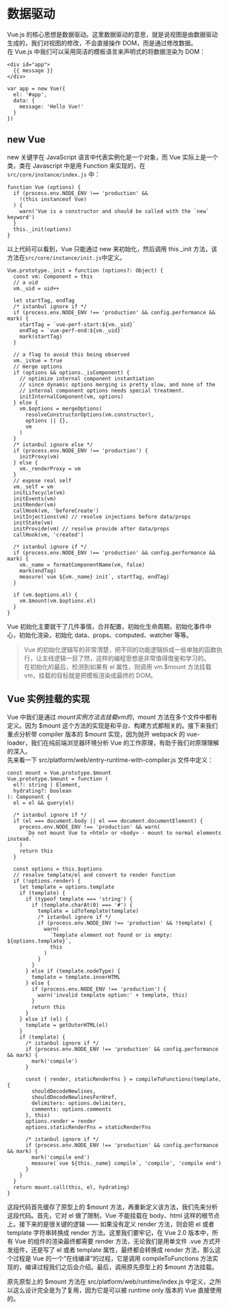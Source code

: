 # 数据驱动

Vue.js 的核心思想是数据驱动。这里数据驱动的意思，就是说视图是由数据驱动生成的，我们对视图的修改，不会直接操作 DOM，而是通过修改数据。  
在 Vue.js 中我们可以采用简洁的模板语言来声明式的将数据渲染为 DOM：
```
<div id="app">
  {{ message }}
</div>

var app = new Vue({
  el: '#app',
  data: {
    message: 'Hello Vue!'
  }
})
```

## new Vue 

new 关键字在 JavaScript 语言中代表实例化是一个对象，而 Vue 实际上是一个类，类在 Javascript 中是用 Function 来实现的，在```src/core/instance/index.js``` 中：
```
function Vue (options) {
  if (process.env.NODE_ENV !== 'production' &&
    !(this instanceof Vue)
  ) {
    warn('Vue is a constructor and should be called with the `new` keyword')
  }
  this._init(options)
}
```
以上代码可以看到，Vue 只能通过 new 来初始化，然后调用 this._init 方法，该方法在```src/core/instance/init.js```中定义。
```
Vue.prototype._init = function (options?: Object) {
  const vm: Component = this
  // a uid
  vm._uid = uid++

  let startTag, endTag
  /* istanbul ignore if */
  if (process.env.NODE_ENV !== 'production' && config.performance && mark) {
    startTag = `vue-perf-start:${vm._uid}`
    endTag = `vue-perf-end:${vm._uid}`
    mark(startTag)
  }

  // a flag to avoid this being observed
  vm._isVue = true
  // merge options
  if (options && options._isComponent) {
    // optimize internal component instantiation
    // since dynamic options merging is pretty slow, and none of the
    // internal component options needs special treatment.
    initInternalComponent(vm, options)
  } else {
    vm.$options = mergeOptions(
      resolveConstructorOptions(vm.constructor),
      options || {},
      vm
    )
  }
  /* istanbul ignore else */
  if (process.env.NODE_ENV !== 'production') {
    initProxy(vm)
  } else {
    vm._renderProxy = vm
  }
  // expose real self
  vm._self = vm
  initLifecycle(vm)
  initEvents(vm)
  initRender(vm)
  callHook(vm, 'beforeCreate')
  initInjections(vm) // resolve injections before data/props
  initState(vm)
  initProvide(vm) // resolve provide after data/props
  callHook(vm, 'created')

  /* istanbul ignore if */
  if (process.env.NODE_ENV !== 'production' && config.performance && mark) {
    vm._name = formatComponentName(vm, false)
    mark(endTag)
    measure(`vue ${vm._name} init`, startTag, endTag)
  }

  if (vm.$options.el) {
    vm.$mount(vm.$options.el)
  }
}
```
Vue 初始化主要就干了几件事情，合并配置，初始化生命周期，初始化事件中心，初始化渲染，初始化 data、props、computed、watcher 等等。  
> Vue 的初始化逻辑写的非常清楚，把不同的功能逻辑拆成一些单独的函数执行，让主线逻辑一目了然，这样的编程思想是非常值得借鉴和学习的。  
> 在初始化的最后，检测到如果有 el 属性，则调用 vm.$mount 方法挂载 vm，挂载的目标就是把模板渲染成最终的 DOM。

## Vue 实例挂载的实现

Vue 中我们是通过 $mount 实例方法去挂载 vm 的，$mount 方法在多个文件中都有定义。因为 $mount 这个方法的实现是和平台、构建方式都相关的。接下来我们重点分析带 compiler 版本的 $mount 实现，因为抛开 webpack 的 vue-loader，我们在纯前端浏览器环境分析 Vue 的工作原理，有助于我们对原理理解的深入。  
先来看一下 src/platform/web/entry-runtime-with-compiler.js 文件中定义：  
```
const mount = Vue.prototype.$mount
Vue.prototype.$mount = function (
  el?: string | Element,
  hydrating?: boolean
): Component {
  el = el && query(el)

  /* istanbul ignore if */
  if (el === document.body || el === document.documentElement) {
    process.env.NODE_ENV !== 'production' && warn(
      `Do not mount Vue to <html> or <body> - mount to normal elements instead.`
    )
    return this
  }

  const options = this.$options
  // resolve template/el and convert to render function
  if (!options.render) {
    let template = options.template
    if (template) {
      if (typeof template === 'string') {
        if (template.charAt(0) === '#') {
          template = idToTemplate(template)
          /* istanbul ignore if */
          if (process.env.NODE_ENV !== 'production' && !template) {
            warn(
              `Template element not found or is empty: ${options.template}`,
              this
            )
          }
        }
      } else if (template.nodeType) {
        template = template.innerHTML
      } else {
        if (process.env.NODE_ENV !== 'production') {
          warn('invalid template option:' + template, this)
        }
        return this
      }
    } else if (el) {
      template = getOuterHTML(el)
    }
    if (template) {
      /* istanbul ignore if */
      if (process.env.NODE_ENV !== 'production' && config.performance && mark) {
        mark('compile')
      }

      const { render, staticRenderFns } = compileToFunctions(template, {
        shouldDecodeNewlines,
        shouldDecodeNewlinesForHref,
        delimiters: options.delimiters,
        comments: options.comments
      }, this)
      options.render = render
      options.staticRenderFns = staticRenderFns

      /* istanbul ignore if */
      if (process.env.NODE_ENV !== 'production' && config.performance && mark) {
        mark('compile end')
        measure(`vue ${this._name} compile`, 'compile', 'compile end')
      }
    }
  }
  return mount.call(this, el, hydrating)
}
```
这段代码首先缓存了原型上的 $mount 方法，再重新定义该方法，我们先来分析这段代码。首先，它对 el 做了限制，Vue 不能挂载在 body、html 这样的根节点上。接下来的是很关键的逻辑 —— 如果没有定义 render 方法，则会把 el 或者 template 字符串转换成 render 方法。这里我们要牢记，在 Vue 2.0 版本中，所有 Vue 的组件的渲染最终都需要 render 方法，无论我们是用单文件 .vue 方式开发组件，还是写了 el 或者 template 属性，最终都会转换成 render 方法，那么这个过程是 Vue 的一个“在线编译”的过程，它是调用 compileToFunctions 方法实现的，编译过程我们之后会介绍。最后，调用原先原型上的 $mount 方法挂载。  

原先原型上的 $mount 方法在 src/platform/web/runtime/index.js 中定义，之所以这么设计完全是为了复用，因为它是可以被 runtime only 版本的 Vue 直接使用的。
